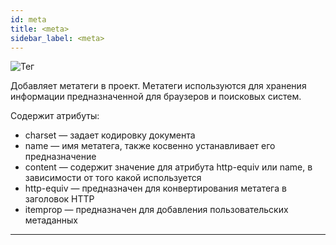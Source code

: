 ```yaml
---
id: meta
title: <meta>
sidebar_label: <meta>
---
```


![Тег <meta>](/scr/project-settings-code-meta.png)

Добавляет метатеги в проект. Метатеги используются для хранения информации предназначенной для браузеров и поисковых систем.

Содержит атрибуты:

-   charset — задает кодировку документа
-   name — имя метатега, также косвенно устанавливает его предназначение
-   content — содержит значение для атрибута http-equiv или name, в зависимости от того какой используется
-   http-equiv — предназначен для конвертирования метатега в заголовок HTTP
-   itemprop — предназначен для добавления пользовательских метаданных

---
